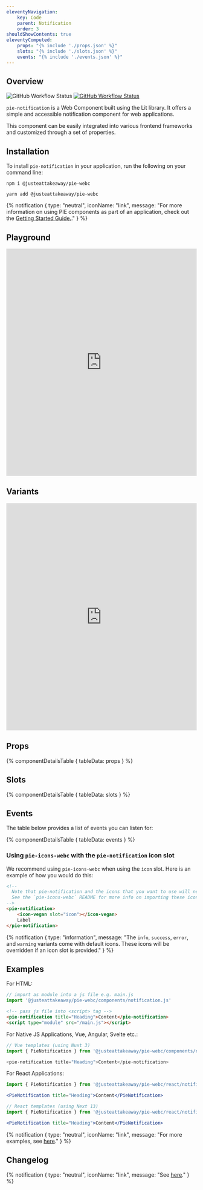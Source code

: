 ```yaml
---
eleventyNavigation:
    key: Code
    parent: Notification
    order: 3
shouldShowContents: true
eleventyComputed:
    props: "{% include './props.json' %}"
    slots: "{% include './slots.json' %}"
    events: "{% include './events.json' %}"
---
```


## Overview
<p>
  <a href="https://www.npmjs.com/@justeattakeaway/pie-notification" style="text-decoration: none">
    <img alt="GitHub Workflow Status" src="https://img.shields.io/npm/v/@justeattakeaway/pie-notification.svg?label=pie-notification">
  </a>

  <a href="https://www.npmjs.com/package/@justeattakeaway/pie-webc">
    <img alt="GitHub Workflow Status" src="https://img.shields.io/npm/v/@justeattakeaway/pie-webc.svg?label=pie-webc">
  </a>
</p>

`pie-notification` is a Web Component built using the Lit library. It offers a simple and accessible notification component for web applications.

This component can be easily integrated into various frontend frameworks and customized through a set of properties.

## Installation

To install `pie-notification` in your application, run the following on your command line:

```shell
npm i @justeattakeaway/pie-webc
```

```shell
yarn add @justeattakeaway/pie-webc
```

{% notification {
  type: "neutral",
  iconName: "link",
  message: "For more information on using PIE components as part of an application, check out the [Getting Started Guide.](https://github.com/justeattakeaway/pie/wiki/Getting-started-with-PIE-Web-Components)."
} %}

## Playground

 <iframe
  src="https://webc.pie.design/?path=/story/notification--neutral&viewMode=story&shortcuts=true&singleStory=true"
  width="100%"
  height="600px"
  style="border: none; margin-top: var(--dt-spacing-f);"
></iframe>

## Variants

 <iframe
  src="https://webc.pie.design/?path=/docs/notification--variants&viewMode=story&shortcuts=true&singleStory=true"
  width="100%"
  height="600px"
  style="border: none; margin-top: var(--dt-spacing-f);"
></iframe>

## Props

{% componentDetailsTable {
  tableData: props
} %}

## Slots

{% componentDetailsTable {
  tableData: slots
} %}

## Events

The table below provides a list of events you can listen for:

{% componentDetailsTable {
tableData: events
} %}

### Using `pie-icons-webc` with the `pie-notification` icon slot

We recommend using `pie-icons-webc` when using the `icon` slot. Here is an example of how you would do this:

```html
<!--
  Note that pie-notification and the icons that you want to use will need to be imported as components into your application.
  See the `pie-icons-webc` README for more info on importing these icons.
-->
<pie-notification>
    <icon-vegan slot="icon"></icon-vegan>
    Label
</pie-notification>
```

{% notification {
  type: "information",
  message: "The `info`, `success`, `error`, and `warning` variants come with default icons. These icons will be overridden if an icon slot is provided."
} %}

## Examples

For HTML:

```js
// import as module into a js file e.g. main.js
import '@justeattakeaway/pie-webc/components/notification.js'
```

```html
<!-- pass js file into <script> tag -->
<pie-notification title="Heading">Content</pie-notification>
<script type="module" src="/main.js"></script>
```

For Native JS Applications, Vue, Angular, Svelte etc.:

```js
// Vue templates (using Nuxt 3)
import { PieNotification } from '@justeattakeaway/pie-webc/components/notification.js';

<pie-notification title="Heading">Content</pie-notification>
```

For React Applications:

```jsx
import { PieNotification } from '@justeattakeaway/pie-webc/react/notification.js';

<PieNotification title="Heading">Content</PieNotification>
```

```jsx
// React templates (using Next 13)
import { PieNotification } from '@justeattakeaway/pie-webc/react/notification';

<PieNotification title="Heading">Content</PieNotification>
```

{% notification {
  type: "neutral",
  iconName: "link",
  message: "For more examples, see [here](https://github.com/justeattakeaway/pie-aperture/tree/main)."
} %}

## Changelog

{% notification {
  type: "neutral",
  iconName: "link",
  message: "See [here](https://github.com/justeattakeaway/pie/blob/main/packages/components/pie-notification/CHANGELOG.md)."
} %}
